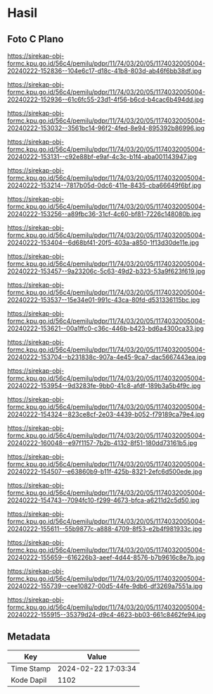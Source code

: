 # Hasil

## Foto C Plano

https://sirekap-obj-formc.kpu.go.id/56c4/pemilu/pdpr/11/74/03/20/05/1174032005004-20240222-152836--104e6c17-d18c-41b8-803d-ab46f6bb38df.jpg

https://sirekap-obj-formc.kpu.go.id/56c4/pemilu/pdpr/11/74/03/20/05/1174032005004-20240222-152936--61c6fc55-23d1-4f56-b6cd-b4cac6b494dd.jpg

https://sirekap-obj-formc.kpu.go.id/56c4/pemilu/pdpr/11/74/03/20/05/1174032005004-20240222-153032--3561bc14-96f2-4fed-8e94-895392b86996.jpg

https://sirekap-obj-formc.kpu.go.id/56c4/pemilu/pdpr/11/74/03/20/05/1174032005004-20240222-153131--c92e88bf-e9af-4c3c-b1f4-aba001143947.jpg

https://sirekap-obj-formc.kpu.go.id/56c4/pemilu/pdpr/11/74/03/20/05/1174032005004-20240222-153214--7817b05d-0dc6-411e-8435-cba66649f6bf.jpg

https://sirekap-obj-formc.kpu.go.id/56c4/pemilu/pdpr/11/74/03/20/05/1174032005004-20240222-153256--a89fbc36-31cf-4c60-bf81-7226c148080b.jpg

https://sirekap-obj-formc.kpu.go.id/56c4/pemilu/pdpr/11/74/03/20/05/1174032005004-20240222-153404--6d68bf41-20f5-403a-a850-1f13d30de11e.jpg

https://sirekap-obj-formc.kpu.go.id/56c4/pemilu/pdpr/11/74/03/20/05/1174032005004-20240222-153457--9a23206c-5c63-49d2-b323-53a9f623f619.jpg

https://sirekap-obj-formc.kpu.go.id/56c4/pemilu/pdpr/11/74/03/20/05/1174032005004-20240222-153537--15e34e01-991c-43ca-80fd-d531336115bc.jpg

https://sirekap-obj-formc.kpu.go.id/56c4/pemilu/pdpr/11/74/03/20/05/1174032005004-20240222-153621--00a1ffc0-c36c-446b-b423-bd6a4300ca33.jpg

https://sirekap-obj-formc.kpu.go.id/56c4/pemilu/pdpr/11/74/03/20/05/1174032005004-20240222-153704--b231838c-907a-4e45-9ca7-dac5667443ea.jpg

https://sirekap-obj-formc.kpu.go.id/56c4/pemilu/pdpr/11/74/03/20/05/1174032005004-20240222-153954--9d3283fe-9bb0-41c8-afdf-189b3a5b4f9c.jpg

https://sirekap-obj-formc.kpu.go.id/56c4/pemilu/pdpr/11/74/03/20/05/1174032005004-20240222-154324--823ce8cf-2e03-4439-b052-f79189ca79e4.jpg

https://sirekap-obj-formc.kpu.go.id/56c4/pemilu/pdpr/11/74/03/20/05/1174032005004-20240222-160048--e97f1157-7b2b-4132-8f51-180dd73161b5.jpg

https://sirekap-obj-formc.kpu.go.id/56c4/pemilu/pdpr/11/74/03/20/05/1174032005004-20240222-154507--e63860b9-b11f-425b-8321-2efc6d500ede.jpg

https://sirekap-obj-formc.kpu.go.id/56c4/pemilu/pdpr/11/74/03/20/05/1174032005004-20240222-154743--7094fc10-f299-4673-bfca-a6211d2c5d50.jpg

https://sirekap-obj-formc.kpu.go.id/56c4/pemilu/pdpr/11/74/03/20/05/1174032005004-20240222-155611--55b9877c-a888-4709-8f53-e2b4f981933c.jpg

https://sirekap-obj-formc.kpu.go.id/56c4/pemilu/pdpr/11/74/03/20/05/1174032005004-20240222-155659--616226b3-aeef-4d44-8576-b7b9616c8e7b.jpg

https://sirekap-obj-formc.kpu.go.id/56c4/pemilu/pdpr/11/74/03/20/05/1174032005004-20240222-155739--cee10827-00d5-44fe-9db6-df3269a7551a.jpg

https://sirekap-obj-formc.kpu.go.id/56c4/pemilu/pdpr/11/74/03/20/05/1174032005004-20240222-155915--35379d24-d9c4-4623-bb03-661c8462fe94.jpg


## Metadata

| Key        | Value               |
| ---------- | ------------------- |
| Time Stamp | 2024-02-22 17:03:34 |
| Kode Dapil | 1102                |



